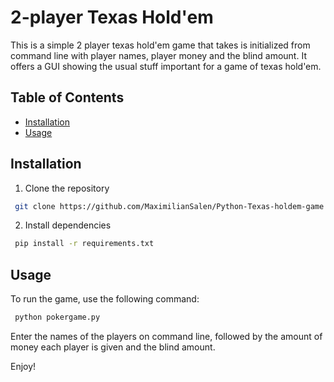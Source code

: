 # 2-player Texas Hold'em
This is a simple 2 player texas hold'em game that takes is initialized from command line with player names, player money and the blind amount. It offers a GUI showing the usual stuff important for a game of texas hold'em.

## Table of Contents
- [Installation](#installation)
- [Usage](#usage)


## Installation
1. Clone the repository
```bash
 git clone https://github.com/MaximilianSalen/Python-Texas-holdem-game.git
```

2. Install dependencies
```bash
 pip install -r requirements.txt
```

## Usage
To run the game, use the following command:
```bash
 python pokergame.py
```

Enter the names of the players on command line, followed by the amount of money each player is given and the blind amount.

Enjoy!